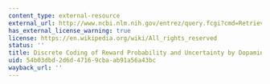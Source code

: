 ```yaml
---
content_type: external-resource
external_url: http://www.ncbi.nlm.nih.gov/entrez/query.fcgi?cmd=Retrieve&db=PubMed&dopt=Citation&list_uids=12649484
has_external_license_warning: true
license: https://en.wikipedia.org/wiki/All_rights_reserved
status: ''
title: Discrete Coding of Reward Probability and Uncertainty by Dopamine Neurons
uid: 54b03dbd-2d6d-4716-9cba-ab91a56a43bc
wayback_url: ''
---
```

